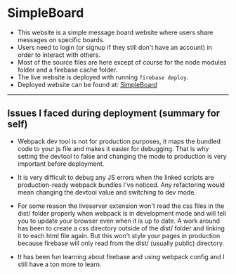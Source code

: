 # SimpleBoard

- This website is a simple message board website where users share messages on specific boards.
- Users need to login (or signup if they still don't have an account) in order to interact with others.
- Most of the source files are here except of course for the node modules folder and a firebase cache folder.
- The live website is deployed with running `firebase deploy`.
- Deployed website can be found at: [SimpleBoard](https://live-chat-app-9838a.web.app/)
____

## Issues I faced during deployment (summary for self)
- Webpack dev tool is not for production purposes, it maps the bundled code to your js file and makes it easier for debugging. That is why setting the devtool to false and changing the mode to production is very important before deployment.

- It is very difficult to debug any JS errors when the linked scripts are production-ready webpack bundles I've noticed. Any refactoring would mean changing the devtool value and switching to dev mode.

- For some reason the liveserver extension won't read the css files in the dist/ folder properly when webpack is in development mode and will tell you to update your browser even when it is up to date. A work around has been to create a css directory outside of the dist/ folder and linking it to each html file again. But this won't style your pages in production because firebase will only read from the dist/ (usually public) directory.

- It has been fun learning about firebase and using webpack config and I still have a ton more to learn.
